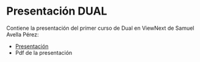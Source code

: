 # Presentación DUAL

Contiene la presentación del primer curso de Dual en ViewNext de Samuel Avella Pérez:

- <a href="https://www.canva.com/design/DAGGaAxAhxg/CxRYGgh4y-yam0lOIN8LGQ/view?utm_content=DAGGaAxAhxg&utm_campaign=designshare&utm_medium=link&utm_source=editor">Presentación</a>
- Pdf de la presentación
